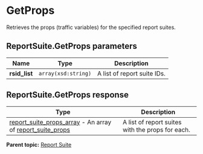 # GetProps

Retrieves the props (traffic variables) for the specified report suites.

## ReportSuite.GetProps parameters

|Name|Type|Description|
|----|----|-----------|
| **rsid_list** | `array(xsd:string)` |A list of report suite IDs.|

## ReportSuite.GetProps response

|Type|Description|
|----|-----------|
| [report_suite_props_array](../../data_types/r_report_suite_props_array.md#) - An array of [report_suite_props](../../data_types/r_report_suite_props.md#) |A list of report suites with the props for each.|

**Parent topic:** [Report Suite](../../methods/report_suite/r_methods_reportsuite.md)

